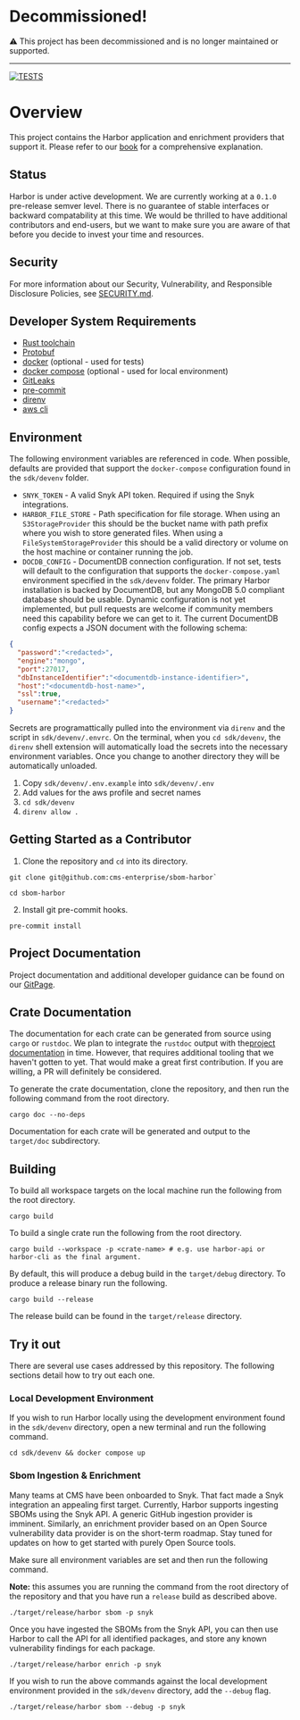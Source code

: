 # Decommissioned!

:warning: This project has been decommissioned and is no longer maintained or supported.

---

[![TESTS](https://github.com/CMS-Enterprise/sbom-harbor/actions/workflows/tests.yaml/badge.svg)](https://github.com/CMS-Enterprise/sbom-harbor/actions/workflows/tests.yaml)
# Overview

This project contains the Harbor application and enrichment providers that support it. Please refer
to our [book](https://cms-enterprise.github.io/sbom-harbor/) for a comprehensive explanation.

## Status

Harbor is under active development. We are currently working at a `0.1.0` pre-release semver level.
There is no guarantee of stable interfaces or backward compatability at this time. We would be
thrilled to have additional contributors and end-users, but we want to make sure you are aware
of that before you decide to invest your time and resources.

## Security

For more information about our Security, Vulnerability, and Responsible
Disclosure Policies, see [SECURITY.md](SECURITY.md).

## Developer System Requirements

- [Rust toolchain](https://www.rust-lang.org/tools/install)
- [Protobuf](https://grpc.io/docs/protoc-installation/)
- [docker](https://docs.docker.com/get-docker/) (optional - used for tests)
- [docker compose](https://docs.docker.com/compose/install/) (optional - used for local environment)
- [GitLeaks](https://github.com/gitleaks/gitleaks/tree/master#installing)
- [pre-commit](https://pre-commit.com/index.html#install)
- [direnv](https://direnv.net/)
- [aws cli](https://docs.aws.amazon.com/cli/latest/userguide/getting-started-install.html)

## Environment

The following environment variables are referenced in code. When possible, defaults are provided that
support the `docker-compose` configuration found in the `sdk/devenv` folder.

- `SNYK_TOKEN` - A valid Snyk API token. Required if using the Snyk integrations.
- `HARBOR_FILE_STORE` - Path specification for file storage. When using an `S3StorageProvider`
  this should be the bucket name with path prefix where you wish to store generated files. When
  using a `FileSystemStorageProvider` this should be a valid directory or volume on the host machine
  or container running the job.
- `DOCDB_CONFIG` - DocumentDB connection configuration. If not set, tests will default to the
  configuration that supports the `docker-compose.yaml` environment specified in the `sdk/devenv`
  folder. The primary Harbor installation is backed by DocumentDB, but any MongoDB 5.0 compliant
  database should be usable. Dynamic configuration is not yet implemented, but pull requests
  are welcome if community members need this capability before we can get to it. The
  current DocumentDB config expects a JSON document with the following schema:

```json
{
  "password":"<redacted>",
  "engine":"mongo",
  "port":27017,
  "dbInstanceIdentifier":"<documentdb-instance-identifier>",
  "host":"<documentdb-host-name>",
  "ssl":true,
  "username":"<redacted>"
}
```

Secrets are programattically pulled into the environment via `direnv` and the script in `sdk/devenv/.envrc`. On the terminal, when you `cd sdk/devenv`, the `direnv` shell extension will automatically load the secrets into the  necessary environment variables. Once you change to another directory they will be automatically unloaded.
1. Copy `sdk/devenv/.env.example` into `sdk/devenv/.env`
2. Add values for the aws profile and secret names
3. `cd sdk/devenv`
4. `direnv allow .`

## Getting Started as a Contributor

1. Clone the repository and `cd` into its directory.

```shell
git clone git@github.com:cms-enterprise/sbom-harbor`

cd sbom-harbor
```

2. Install git pre-commit hooks.

```shell
pre-commit install
```

## Project Documentation

Project documentation and additional developer guidance can be found on our [GitPage](https://cms-enterprise.github.io/sbom-harbor/).

## Crate Documentation

The documentation for each crate can be generated from source using `cargo` or `rustdoc`. We
plan to integrate the `rustdoc` output with the[project documentation](#project-documentation)
in time. However, that requires additional tooling that we haven't gotten to yet. That would
make a great first contribution. If you are willing, a PR will definitely be considered.

To generate the crate documentation, clone the repository, and then run the
following command from the root directory.

```shell
cargo doc --no-deps
```

Documentation for each crate will be generated and output to the `target/doc` subdirectory.

## Building

To build all workspace targets on the local machine run the following from the root directory.

```shell
cargo build
```

To build a single crate run the following from the root directory.

```shell
cargo build --workspace -p <crate-name> # e.g. use harbor-api or harbor-cli as the final argument.
```

By default, this will produce a debug build in the `target/debug` directory. To produce a release
binary run the following.

```shell
cargo build --release
```

The release build can be found in the `target/release` directory.

## Try it out

There are several use cases addressed by this repository. The following sections detail how to try
out each one.

### Local Development Environment

If you wish to run Harbor locally using the development environment found in the `sdk/devenv`
directory,
open a new terminal and run the following command.

```shell
cd sdk/devenv && docker compose up
```

### Sbom Ingestion & Enrichment

Many teams at CMS have been onboarded to Snyk. That fact made a Snyk integration an appealing
first target. Currently, Harbor supports ingesting SBOMs using the Snyk API. A generic GitHub
ingestion provider is imminent. Similarly, an enrichment provider based on an Open Source
vulnerability data provider is on the short-term roadmap. Stay tuned for updates on how to get
started with purely Open Source tools.

Make sure all environment variables are set and then run the following command.

**Note:** this assumes you are running the command from the root directory of the repository and
that you have run a `release` build as described above.

```shell
./target/release/harbor sbom -p snyk
```

Once you have ingested the SBOMs from the Snyk API, you can then use Harbor to call the API for all
identified packages, and store any known vulnerability findings for each package.

```shell
./target/release/harbor enrich -p snyk
```

If you wish to run the above commands against the local development environment provided in
the `sdk/devenv` directory, add the `--debug` flag.

```shell
./target/release/harbor sbom --debug -p snyk
```
